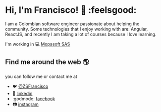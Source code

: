 # Hi, I'm Francisco!  :wave: :feelsgood:

I am a Colombian software engineer passionate about helping the community. 
Some technologies that I enjoy working with are: Angular, ReactJS, and recently I am taking a lot of courses because I love learning.

I'm working in :computer: [Mopasoft SAS](https://www.mopasoft.com.co/)

## Find me around the web :earth_americas:

you can follow me or contact me at

- :bird: [@ZSFrancisco](https://twitter.com/ZSFrancisco)
- :blue_book: [linkedin](https://www.linkedin.com/in/zsfrancisco/)
- :godmode: [facebook](https://www.facebook.com/ZSFrancisco)
- :camera: [instagram](https://www.instagram.com/zsfrancisco/)
